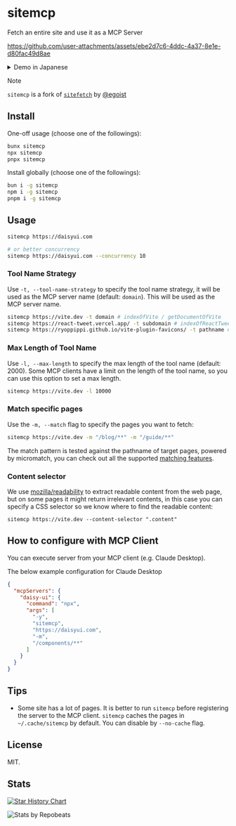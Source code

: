 # sitemcp

Fetch an entire site and use it as a MCP Server

https://github.com/user-attachments/assets/ebe2d7c6-4ddc-4a37-8e1e-d80fac49d8ae

<details>
  <summary><bold>Demo in Japanese</bold></summary>

https://github.com/user-attachments/assets/24288140-be2a-416c-9e7c-c49be056a373

</details>


> [!NOTE]
> `sitemcp` is a fork of [`sitefetch`](https://github.com/egoist/sitefetch) by [@egoist](https://github.com/egoist)

## Install

One-off usage (choose one of the followings):

```bash
bunx sitemcp
npx sitemcp
pnpx sitemcp
```

Install globally (choose one of the followings):

```bash
bun i -g sitemcp
npm i -g sitemcp
pnpm i -g sitemcp
```

## Usage

```bash
sitemcp https://daisyui.com

# or better concurrency
sitemcp https://daisyui.com --concurrency 10
```

### Tool Name Strategy

Use `-t, --tool-name-strategy` to specify the tool name strategy, it will be used as the MCP server name (default: `domain`).
This will be used as the MCP server name.

```bash
sitemcp https://vite.dev -t domain # indexOfVite / getDocumentOfVite
sitemcp https://react-tweet.vercel.app/ -t subdomain # indexOfReactTweet / getDocumentOfReactTweet
sitemcp https://ryoppippi.github.io/vite-plugin-favicons/ -t pathname # indexOfVitePluginFavicons / getDocumentOfVitePluginFavicons
```

### Max Length of Tool Name

Use `-l, --max-length` to specify the max length of the tool name (default: 2000).
Some MCP clients have a limit on the length of the tool name, so you can use this option to set a max length.

```bash
sitemcp https://vite.dev -l 10000
```

### Match specific pages

Use the `-m, --match` flag to specify the pages you want to fetch:

```bash
sitemcp https://vite.dev -m "/blog/**" -m "/guide/**"
```

The match pattern is tested against the pathname of target pages, powered by micromatch, you can check out all the supported [matching features](https://github.com/micromatch/micromatch#matching-features).

### Content selector

We use [mozilla/readability](https://github.com/mozilla/readability) to extract readable content from the web page, but on some pages it might return irrelevant contents, in this case you can specify a CSS selector so we know where to find the readable content:

```sitemcp
sitemcp https://vite.dev --content-selector ".content"
```

## How to configure with MCP Client

You can execute server from your MCP client (e.g. Claude Desktop).

The below example configuration for Claude Desktop

```json
{
  "mcpServers": {
    "daisy-ui": {
      "command": "npx",
      "args": [
        "-y",
        "sitemcp",
        "https://daisyui.com",
        "-m",
        "/components/**"
      ]
    }
  }
}

```

## Tips

- Some site has a lot of pages. It is better to run `sitemcp` before registering the server to the MCP client. `sitemcp` caches the pages in `~/.cache/sitemcp` by default. You can disable by `--no-cache` flag.

## License

MIT.

## Stats

<a href="https://www.star-history.com/#ryoppippi/sitemcp&Date">
 <picture>
   <source media="(prefers-color-scheme: dark)" srcset="https://api.star-history.com/svg?repos=ryoppippi/sitemcp&type=Date&theme=dark" />
   <source media="(prefers-color-scheme: light)" srcset="https://api.star-history.com/svg?repos=ryoppippi/sitemcp&type=Date" />
   <img alt="Star History Chart" src="https://api.star-history.com/svg?repos=ryoppippi/sitemcp&type=Date" />
 </picture>
</a>

![Stats by Repobeats](https://repobeats.axiom.co/api/embed/2ad989875810c346a80fa4677ed0154ef94132c3.svg "Repobeats analytics image")

